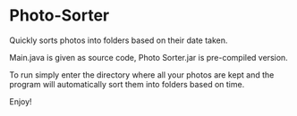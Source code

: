 # Photo-Sorter
Quickly sorts photos into folders based on their date taken.

Main.java is given as source code, Photo Sorter.jar is pre-compiled version. 

To run simply enter the directory where all your photos are kept and the program will automatically sort them into folders based on time. 

Enjoy!
